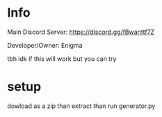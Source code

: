 # Info

Main Discord Server: https://discord.gg/fBwanttf7Z

Developer/Owner: Enigma

tbh idk if this will work but you can try 

# setup 

dowload as a zip than extract than run generator.py
